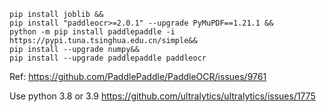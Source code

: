 ```
pip install joblib &&
pip install "paddleocr>=2.0.1" --upgrade PyMuPDF==1.21.1 &&
python -m pip install paddlepaddle -i https://pypi.tuna.tsinghua.edu.cn/simple&&
pip install --upgrade numpy&&
pip install --upgrade paddlepaddle paddleocr
```

Ref: https://github.com/PaddlePaddle/PaddleOCR/issues/9761

Use python 3.8 or 3.9
https://github.com/ultralytics/ultralytics/issues/1775